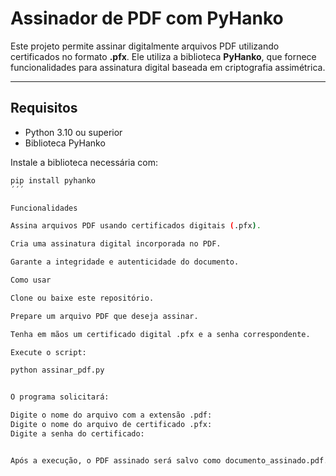 # Assinador de PDF com PyHanko

Este projeto permite assinar digitalmente arquivos PDF utilizando certificados no formato **.pfx**. Ele utiliza a biblioteca **PyHanko**, que fornece funcionalidades para assinatura digital baseada em criptografia assimétrica.

---

## Requisitos

- Python 3.10 ou superior
- Biblioteca PyHanko

Instale a biblioteca necessária com:

```bash
pip install pyhanko
´´´

Funcionalidades

Assina arquivos PDF usando certificados digitais (.pfx).

Cria uma assinatura digital incorporada no PDF.

Garante a integridade e autenticidade do documento.

Como usar

Clone ou baixe este repositório.

Prepare um arquivo PDF que deseja assinar.

Tenha em mãos um certificado digital .pfx e a senha correspondente.

Execute o script:

python assinar_pdf.py


O programa solicitará:

Digite o nome do arquivo com a extensão .pdf: 
Digite o nome do arquivo de certificado .pfx: 
Digite a senha do certificado: 


Após a execução, o PDF assinado será salvo como documento_assinado.pdf.
